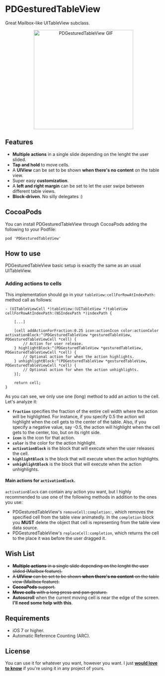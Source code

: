 PDGesturedTableView
===================

Great Mailbox-like UITableView subclass.

<p align="center">
	<img src="https://raw.github.com/Dromaguirre/PDGesturedTableView/images/1.gif" alt="PDGesturedTableView GIF" title="PDGesturedTableView GIF" width="320px" />
</p>

## Features

- **Multiple actions** in a single slide depending on the lenght the user slided.
- **Tap and hold** to move cells.
- A **UIView** can be set to be shown **when there's no content** on the table view.
- Super easy **customization**.
- A **left and right margin** can be set to let the user swipe between different table views.
- **Block-driven**. No silly delegates :)

## CocoaPods

You can install PDGesturedTableView through CocoaPods adding the following to your Podfile:

	pod 'PDGesturedTableView'

## How to use

PDGesturedTableView basic setup is exactly the same as an usual UITableView.

### Adding actions to cells

This implementation should go in your `tableView:cellForRowAtIndexPath:` method call as follows:

	- (UITableViewCell *)tableView:(UITableView *)tableView cellForRowAtIndexPath:(NSIndexPath *)indexPath {
	
		[...]
		
		[cell addActionForFraction:0.25 icon:actionIcon color:actionColor activationBlock:^(PDGesturedTableView *gesturedTableView, PDGesturedTableViewCell *cell) {
            // Action for user release.
        } highlightBlock:^(PDGesturedTableView *gesturedTableView, PDGesturedTableViewCell *cell) {
            // Optional action for when the action highlights.
        } unhighlightBlock:^(PDGesturedTableView *gesturedTableView, PDGesturedTableViewCell *cell) {
            // Optional action for when the action unhighlights.
        }];
        
        return cell;
	}

As you can see, we only use one (long) method to add an action to the cell. Let's analyze it:

- **`fraction`** specifies the fraction of the entire cell width where the action will be highlighted. For instance, if you specify 0.5 the action will highlight when the cell gets to the center of the table. Also, if you specify a negative value, say -0.5, the action will highlight when the cell gets to the center, too, but on its right side.
- **`icon`** is the icon for that action.
- **`color`** is the color for the action highlight.
- **`activationBlock`** is the block that will execute when the user releases the cell.
- **`highlightBlock`** is the block that will execute when the action highlights.
- **`unhighlightBlock`** is the block that will execute when the action unhighlights.

#### Main actions for `activationBlock`.

`activationBlock` can contain any action you want, but I highly recommended to use one of the following methods in addition to the ones you use:

- PDGesturedTableView's `removeCell:completion:`, which removes the specified cell from the table view animatedly. In the `completion` block you **MUST** delete the object that cell is representing from the table view data source.
- PDGesturedTableView's `replaceCell:completion`, which returns the cell to the place it was before the user dragged it.

## Wish List

- ~~**Multiple actions** in a single slide depending on the lenght the user slided (Mailbox feature).~~
- ~~A **UIView** can be set to be shown **when there's no content** on the table view (Mailbox feature).~~
- ~~**CocoaPods** support.~~
- ~~**Move cells** with a long press and pan gesture.~~
- **Autoscroll** when the current moving cell is near the edge of the screen. **I'll need some help with this**.

## Requirements

- iOS 7 or higher.
- Automatic Reference Counting (ARC).

## License

You can use it for whatever you want, however you want. I just **[would love to know](mailto:dromaguirre@gmail.com)** if you're using it in any project of yours.
